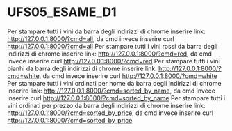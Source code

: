 # UFS05_ESAME_D1
Per stampare tutti i vini da barra degli indirizzi di chrome inserire link: http://127.0.0.1:8000/?cmd=all, da cmd invece inserire curl http://127.0.0.1:8000/?cmd=all
Per stampare tutti i vini rossi da barra degli indirizzi di chrome inserire link: http://127.0.0.1:8000/?cmd=red, da cmd invece inserire curl http://127.0.0.1:8000/?cmd=red
Per stampare tutti i vini bianhi da barra degli indirizzi di chrome inserire link: http://127.0.0.1:8000/?cmd=white, da cmd invece inserire curl http://127.0.0.1:8000/?cmd=white
Per stampare tutti i vini ordinati per nome da barra degli indirizzi di chrome inserire link: http://127.0.0.1:8000/?cmd=sorted_by_name, da cmd invece inserire curl http://127.0.0.1:8000/?cmd=sorted_by_name
Per stampare tutti i vini ordinati per prezzo  da barra degli indirizzi di chrome inserire link: http://127.0.0.1:8000/?cmd=sorted_by_price, da cmd invece inserire curl http://127.0.0.1:8000/?cmd=sorted_by_price
